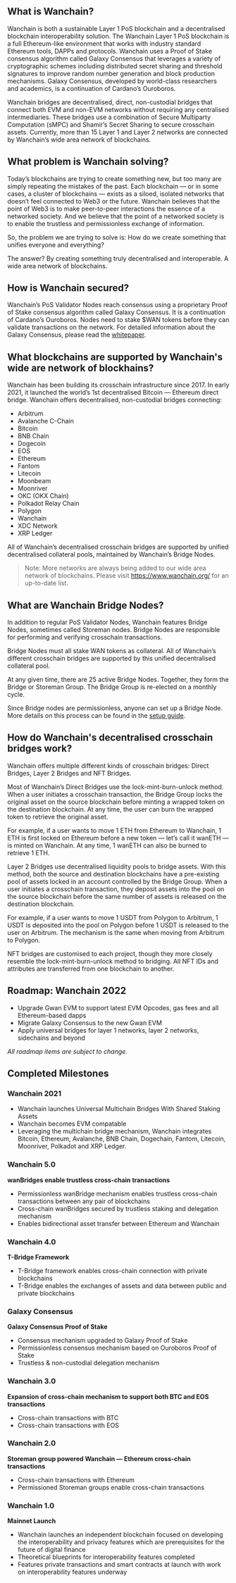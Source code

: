 ## What is Wanchain?

Wanchain is both a sustainable Layer 1 PoS blockchain and a decentralised blockchain interoperability solution. The Wanchain Layer 1 PoS blockchain is a full Ethereum-like environment that works with industry standard Ethereum tools, DAPPs and protocols. Wanchain uses a Proof of Stake consensus algorithm called Galaxy Consensus that leverages a variety of cryptographic schemes including distributed secret sharing and threshold signatures to improve random number generation and block production mechanisms. Galaxy Consensus, developed by world-class researchers and academics, is a continuation of Cardano’s Ouroboros.

Wanchain bridges are decentralised, direct, non-custodial bridges that connect both EVM and non-EVM networks without requiring any centralised intermediaries. These bridges use a combination of Secure Multiparty Computation (sMPC) and Shamir’s Secret Sharing to secure crosschain assets. Currently, more than 15 Layer 1 and Layer 2 networks are connected by Wanchain’s wide area network of blockchains.

## What problem is Wanchain solving?

Today’s blockchains are trying to create something new, but too many are simply repeating the mistakes of the past. Each blockchain — or in some cases, a cluster of blockchains — exists as a siloed, isolated networks that doesn’t feel connected to Web3 or the future. Wanchain believes that the point of Web3 is to make peer-to-peer interactions the essence of a networked society. And we believe that the point of a networked society is to enable the trustless and permissionless exchange of information.

So, the problem we are trying to solve is: How do we create something that unifies everyone and everything?

The answer? By creating something truly decentralised and interoperable. A wide area network of blockchains.

## How is Wanchain secured?

Wanchain’s PoS Validator Nodes reach consensus using a proprietary Proof of Stake consensus algorithm called Galaxy Consensus. It is a continuation of Cardano’s Ouroboros. Nodes need to stake $WAN tokens before they can validate transactions on the network. For detailed information about the Galaxy Consensus, please read the [whitepaper](https://www.wanchain.org/_files/ugd/9296c5_5205d584ee594e879d4b8b58048b6fac.pdf).

## What blockchains are supported by Wanchain's wide are network of blockhains?

Wanchain has been building its crosschain infrastructure since 2017. In early 2021, it launched the world’s 1st decentralised Bitcoin — Ethereum direct bridge. Wanchain offers decentralised, non-custodial bridges connecting:

- Arbitrum
- Avalanche C-Chain
- Bitcoin
- BNB Chain
- Dogecoin
- EOS
- Ethereum
- Fantom
- Litecoin
- Moonbeam
- Moonriver
- OKC (OKX Chain)
- Polkadot Relay Chain
- Polygon
- Wanchain
- XDC Network
- XRP Ledger

All of Wanchain’s decentralised crosschain bridges are supported by unified decentralised collateral pools, maintained by Wanchain’s Bridge Nodes.

> Note: More networks are always being added to our wide area network of blockchains. Please visit https://www.wanchain.org/ for an up-to-date list.

## What are Wanchain Bridge Nodes?

In addition to regular PoS Validator Nodes, Wanchain features Bridge Nodes, sometimes called Storeman nodes. Bridge Nodes are responsible for performing and verifying crosschain transactions.

Bridge Nodes must all stake WAN tokens as collateral. All of Wanchain’s different crosschain bridges are supported by this unified decentralised collateral pool.

At any given time, there are 25 active Bridge Nodes. Together, they form the Bridge or Storeman Group. The Bridge Group is re-elected on a monthly cycle.

Since Bridge nodes are permissionless, anyone can set up a Bridge Node. More details on this process can be found in the [setup guide](https://medium.com/wanchain-foundation/wanchain-5-0-mainnet-user-guide-for-storeman-nodes-9f8b6f7c57b6).

## How do Wanchain's decentralised crosschain bridges work?

Wanchain offers multiple different kinds of crosschain bridges: Direct Bridges, Layer 2 Bridges and NFT Bridges.

Most of Wanchain’s Direct Bridges use the lock-mint-burn-unlock method. When a user initiates a crosschain transaction, the Bridge Group locks the original asset on the source blockchain before minting a wrapped token on the destination blockchain. At any time, the user can burn the wrapped token to retrieve the original asset.

For example, if a user wants to move 1 ETH from Ethereum to Wanchain, 1 ETH is first locked on Ethereum before a new token — let’s call it wanETH — is minted on Wanchain. At any time, 1 wanETH can also be burned to retrieve 1 ETH.

Layer 2 Bridges use decentralised liquidity pools to bridge assets. With this method, both the source and destination blockchains have a pre-existing pool of assets locked in an account controlled by the Bridge Group. When a user initiates a crosschain transaction, they deposit assets into the pool on the source blockchain before the same number of assets is released on the destination blockchain.

For example, if a user wants to move 1 USDT from Polygon to Arbitrum, 1 USDT is deposited into the pool on Polygon before 1 USDT is released to the user on Arbitrum. The mechanism is the same when moving from Arbitrum to Polygon.

NFT bridges are customised to each project, though they more closely resemble the lock-mint-burn-unlock method to bridging. All NFT IDs and attributes are transferred from one blockchain to another.

## Roadmap: Wanchain 2022

- Upgrade Gwan EVM to support latest EVM Opcodes, gas fees and all Ethereum-based dapps
- Migrate Galaxy Consensus to the new Gwan EVM
- Apply universal bridges for layer 1 networks, layer 2 networks, sidechains and beyond

*All roadmap items are subject to change.*

## Completed Milestones

### Wanchain 2021

- Wanchain launches Universal Multichain Bridges With Shared Staking Assets
- Wanchain becomes EVM compatable
- Leveraging the multichain bridge mechanism, Wanchain integrates Bitcoin, Ethereum, Avalanche, BNB Chain, Dogechain, Fantom, Litecoin, Moonriver, Polkadot and XRP Ledger.

### Wanchain 5.0

**wanBridges enable trustless cross-chain transactions**

- Permissionless wanBridge mechanism enables trustless cross-chain transactions between any pair of blockchains
- Cross-chain wanBridges secured by trustless staking and delegation mechanism
- Enables bidirectional asset transfer between Ethereum and Wanchain

### Wanchain 4.0

**T-Bridge Framework**

- T-Bridge framework enables cross-chain connection with private blockchains
- T-Bridge enables the exchanges of assets and data between public and private blockchains

### Galaxy Consensus

**Galaxy Consensus Proof of Stake**

- Consensus mechanism upgraded to Galaxy Proof of Stake
- Permissionless consensus mechanism based on Ouroboros Proof of Stake
- Trustless & non-custodial delegation mechanism

### Wanchain 3.0

**Expansion of cross-chain mechanism to support both BTC and EOS transactions**

- Cross-chain transactions with BTC
- Cross-chain transactions with EOS

### Wanchain 2.0

**Storeman group powered Wanchain — Ethereum cross-chain transactions**

- Cross-chain transactions with Ethereum
- Permissioned Storeman groups enable cross-chain transactions

### Wanchain 1.0

**Mainnet Launch**

- Wanchain launches an independent blockchain focused on developing the interoperability and privacy features which are prerequisites for the future of digital finance
- Theoretical blueprints for interoperability features completed
- Features private transactions and smart contracts at launch with work on interoperability features underway

